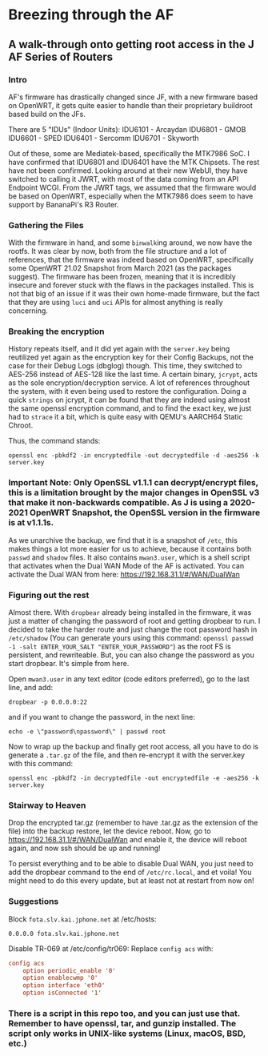 # Breezing through the AF

## A walk-through onto getting root access in the J AF Series of Routers

### Intro

AF's firmware has drastically changed since JF, with a new firmware based on OpenWRT, it gets quite easier to handle than their proprietary buildroot based build on the JFs.

There are 5 "IDUs" (Indoor Units):
IDU6101 - Arcaydan
IDU6801 - GMOB
IDU6601 - SPED
IDU6401 - Sercomm
IDU6701 - Skyworth

Out of these, some are Mediatek-based, specifically the MTK7986 SoC. I have confirmed that IDU6801 and IDU6401 have the MTK Chipsets. The rest have not been confirmed.
Looking around at their new WebUI, they have switched to calling it JWRT, with most of the data coming from an API Endpoint WCGI. From the JWRT tags, we assumed that the firmware would be based on OpenWRT, especially when the MTK7986 does seem to have support by BananaPi's R3 Router.

### Gathering the Files

With the firmware in hand, and some `binwalk`ing around, we now have the rootfs. It was clear by now, both from the file structure and a lot of references, that the firmware was indeed based on OpenWRT, specifically some OpenWRT 21.02 Snapshot from March 2021 (as the packages suggest). The firmware has been frozen, meaning that it is incredibly insecure and forever stuck with the flaws in the packages installed. This is not that big of an issue if it was their own home-made firmware, but the fact that they are using `luci` and `uci` APIs for almost anything is really concerning.

### Breaking the encryption

History repeats itself, and it did yet again with the `server.key` being reutilized yet again as the encryption key for their Config Backups, not the case for their Debug Logs (dbglog) though. This time, they switched to AES-256 instead of AES-128 like the last time. A certain binary, `jcrypt`, acts as the sole encryption/decryption service. A lot of references throughout the system, with it even being used to restore the configuration. Doing a quick `strings` on jcrypt, it can be found that they are indeed using almost the same openssl encryption command, and to find the exact key, we just had to `strace` it a bit, which is quite easy with QEMU's AARCH64 Static Chroot.

Thus, the command stands:

```shell
openssl enc -pbkdf2 -in encryptedfile -out decryptedfile -d -aes256 -k server.key
```

### Important Note: Only OpenSSL v1.1.1 can decrypt/encrypt files, this is a limitation brought by the major changes in OpenSSL v3 that make it non-backwards compatible. As J is using a 2020-2021 OpenWRT Snapshot, the OpenSSL version in the firmware is at v1.1.1s.

As we unarchive the backup, we find that it is a snapshot of `/etc`, this makes things a lot more easier for us to achieve, because it contains both `passwd` and `shadow` files. It also contains `mwan3.user`, which is a shell script that activates when the Dual WAN Mode of the AF is activated. You can activate the Dual WAN from here: <https://192.168.31.1/#/WAN/DualWan>

### Figuring out the rest

Almost there. With `dropbear` already being installed in the firmware, it was just a matter of changing the password of root and getting dropbear to run. I decided to take the harder route and just change the root password hash in `/etc/shadow` (You can generate yours using this command: `openssl passwd -1 -salt ENTER_YOUR_SALT "ENTER_YOUR_PASSWORD"`) as the root FS is persistent, and rewriteable. But, you can also change the password as you start dropbear. It's simple from here.

Open `mwan3.user` in any text editor (code editors preferred), go to the last line, and add:

```shell
dropbear -p 0.0.0.0:22
```

and if you want to change the password, in the next line:

```shell
echo -e \"password\npassword\" | passwd root
```

Now to wrap up the backup and finally get root access, all you have to do is generate a `.tar.gz` of the file, and then re-encrypt it with the server.key with this command:

```shell
openssl enc -pbkdf2 -in decryptedfile -out encryptedfile -e -aes256 -k server.key
```

### Stairway to Heaven

Drop the encrypted tar.gz (remember to have .tar.gz as the extension of the file) into the backup restore, let the device reboot.
Now, go to <https://192.168.31.1/#/WAN/DualWan> and enable it, the device will reboot again, and now ssh should be up and running!

To persist everything and to be able to disable Dual WAN, you just need to add the dropbear command to the end of `/etc/rc.local`, and et voila!
You might need to do this every update, but at least not at restart from now on!

### Suggestions

Block `fota.slv.kai.jphone.net` at /etc/hosts:

```shell
0.0.0.0 fota.slv.kai.jphone.net
```

Disable TR-069 at /etc/config/tr069:
Replace `config acs` with:

```conf
config acs
    option periodic_enable '0'
    option enablecwmp '0'
    option interface 'eth0'
    option isConnected '1'
```

### There is a script in this repo too, and you can just use that. Remember to have openssl, tar, and gunzip installed. The script only works in UNIX-like systems (Linux, macOS, BSD, etc.)

